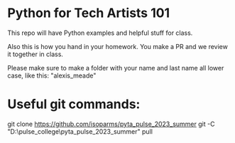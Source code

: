 # Python for Tech Artists 101
This repo will have Python examples and helpful stuff for class.

Also this is how you hand in your homework. 
You make a PR and we review it together in class.

Please make sure to make a folder with your name and last name all lower case, like this: "alexis_meade"

# Useful git commands:
git clone https://github.com/isoparms/pyta_pulse_2023_summer
git -C "D:\pulse_college\pyta_pulse_2023_summer" pull